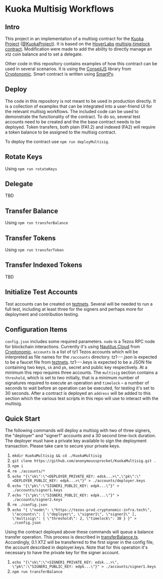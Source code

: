 # Kuoka Multisig Workflows

## Intro

This project in an implementation of a multisig contract for the [Kuoka Project](https://kuoka.org/) ([@KuokaProject](https://twitter.com/KuokaProject)). It is based on the [HoverLabs](https://twitter.com/HoverEng) [multisig-timelock contract](https://github.com/Hover-Labs/multisig-timelock). Modification were made to add the ability to directly manage an xtz coin balance and to set a delegate.

Other code in this repository contains examples of how this contract can be used in several scenarios. It is using the [ConseilJS](https://www.npmjs.com/package/conseiljs) library from [Cryptonomic](https://github.com/Cryptonomic/ConseilJS). Smart contract is written using [SmartPy](https://smartpy.io/ide).

## Deploy

The code in this repository is not meant to be used in production directly. It is a collection of examples that can be integrated into a user-friend UI for the relevant multisig workflows. The included code can be used to demonstrate the functionality of the contract. To do so, several test accounts need to be created and the the base contract needs to be deployed. Token transfers, both plain (FA1.2) and indexed (FA2) will require a token balance to be assigned to the multisig contract.

To deploy the contract use `npm run deployMultisig`.

## Rotate Keys

Using `npm run rotateKeys`

## Delegate

TBD

## Transfer Balance

Using `npm run transferBalance`

## Transfer Tokens

Using `npm run transferToken`

## Transfer Indexed Tokens

TBD

## Initialize Test Accounts

Test accounts can be created on [teztnets](https://teztnets.xyz/). Several will be needed to run a full test, including at least three for the signers and perhaps more for deployment and contribution testing.

## Configuration Items

`config.json` includes some required parameters. `node` is a Tezos RPC node for blockchain interactions. Currently it's using [Nautilus Cloud](https://nautilus.cloud/) from [Cryptonomic](https://twitter.com/CryptonomicTech). `accounts` is a list of tz1 Tezos accounts which will be interpreted as file names for the `/accounts` directory. tz1---.json is expected to be a faucet file from [teztnets](https://teztnets.xyz/). tz1---.keys is expected to be a JSON file containing two keys, `sk` and `pk`, secret and public key respectively. At a minimum this repo requires three accounts. The `multisig` section contains a `threshold`, which is set to two initially, that is a minimum number of signatures required to execute an operation and `timelock` – a number of seconds to wait before an operation can be executed, for testing it's set to 30 seconds. After a contract is deployed an `address` will be added to this section which the various test scripts in this repo will use to interact with the multisig.

## Quick Start

The following commands will deploy a multisig with two of three signers, the "deployer" and "signer1" accounts and a 30 second time-lock duration. The deployer must have a private key available to sign the deployment transaction. Please take care to secure your private keys.

1. `mkdir KuokaMultisig && cd ./KuokaMultisig`
1. `git clone https://github.com/anonymoussprocket/KuokaMultisig.git .`
1. `npm i`
1. `rm ./accounts/*`
1. `echo "{\"sk\":\"<DEPLOYER_PRIVATE_KEY: edsk...>\",\"pk\":\"<DEPLOYER_PUBLIC_KEY: edpk...>\"}" > ./accounts/deployer.keys`
1. `echo "{\"pk\":\"SIGNER1_PUBLIC_KEY: edpk...\"}" > ./accounts/signer1.keys`
1. `echo "{\"pk\":\"SIGNER1_PUBLIC_KEY: edpk...\"}" > ./accounts/signer2.keys`
1. `rm ./config.json`
1. `echo "{ \"node\": \"https://tezos-prod.cryptonomic-infra.tech\", \"accounts\": [ \"deployer\", \"signer1\", \"signer2\" ], \"multisig\": { \"threshold\": 2, \"timelock\": 30 } }" > ./config.json`

Using the contract deployed above these commands will queue a balance transfer operation. This process is described in [transferBalance.ts](./src/deployMultisig.ts#50). Accordingly, 0.1 XTZ will be transferred to the first signer in the config file, the account described in deployer.keys. Note that for this operation it's necessary to have the private key for the signer account.

1. `echo "{\"sk\":\"<SIGNER1_PRIVATE_KEY: edsk...>\", \"pk\":\"SIGNER1_PUBLIC_KEY: edpk...\"}" > ./accounts/signer1.keys`
1. `npm run transferBalance`
